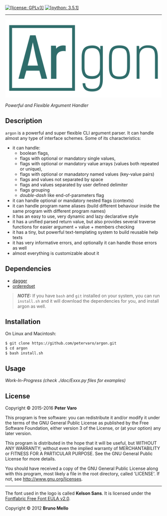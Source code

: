 [![[license: GPLv3]][1]][2]
[![[python: 3.5.1]][3]][4]

- - -

![argon][5]

*Powerful and Flexible Argument Handler*

Description
-----------

`argon` is a powerful and super flexible CLI argument parser. It can handle
almost any type of interface schemes. Some of its characteristics:

- it can handle:
    - boolean flags,
    - flags with optional or mandatory single values,
    - flags with optional or mandatory value arrays
      (values both repeated or unique),
    - flags with optional or manadatory named values (key-value pairs)
    - flags and values not separated by space
    - flags and values separated by user defined delimiter
    - flags grouping
    - *double-dash* like end-of-parameters flag
- it can handle optional or mandatory nested flags (contexts)
- it can handle program name aliases (build different behaviour inside the same
  program with different program names)
- it has an easy to use, very dynamic and lazy declarative style
- it has a unified parsed return value, but also provides several traverse
  functions for easier argument + value + members checking
- it has a tiny, but powerful text-templating system to build reusable help
  texts
- it has very informative errors, and optionally it can handle those errors as
  well
- almost everything is customizable about it


Dependencies
------------

- [dagger](https://github.com/petervaro/dagger)
- [orderedset](https://github.com/petervaro/orderedset)

> ***NOTE:*** If you have `bash` and `git` installed on your system, you can run
> `install.sh` and it will download the dependencies for you, and install argon
> as well.


Installation
------------

On Linux and Macintosh:

```
$ git clone https://github.com/petervaro/argon.git
$ cd argon
$ bash install.sh
```


Usage
-----

*Work-In-Progress (check ./doc/Exxx.py files for examples)*


License
-------

Copyright &copy; 2015-2016 **Peter Varo**

This program is free software: you can redistribute it and/or modify it under
the terms of the GNU General Public License as published by the Free Software
Foundation, either version 3 of the License, or (at your option) any later
version.

This program is distributed in the hope that it will be useful, but WITHOUT ANY
WARRANTY; without even the implied warranty of MERCHANTABILITY or FITNESS FOR A
PARTICULAR PURPOSE. See the GNU General Public License for more details.

You should have received a copy of the GNU General Public License along with
this program, most likely a file in the root directory, called 'LICENSE'.
If not, see <http://www.gnu.org/licenses>.

- - -

The font used in the logo is called **Kelson Sans**. It is licensed under the
[Fontfabric Free Font EULA v2.0](http://www.fontfabric.com/about).

Copyright &copy; 2012 **Bruno Mello**

<!-- -->

[1]: https://img.shields.io/badge/license-GNU_General_Public_License_v3.0-blue.svg
[2]: http://www.gnu.org/licenses/gpl.html
[3]: https://img.shields.io/badge/python-3.5.1-lightgrey.svg
[4]: https://docs.python.org/3
[5]: img/logo.png?raw=true "Argon"
